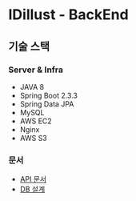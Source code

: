 # IDillust - BackEnd

## 기술 스택

### Server & Infra
- JAVA 8
- Spring Boot 2.3.3
- Spring Data JPA
- MySQL
- AWS EC2
- Nginx
- AWS S3

### 문서
- [API 문서](https://github.com/1Consumption/IDIllust/wiki/API-Document)
- [DB 설계](https://github.com/1Consumption/IDIllust/wiki/DB-Schema)